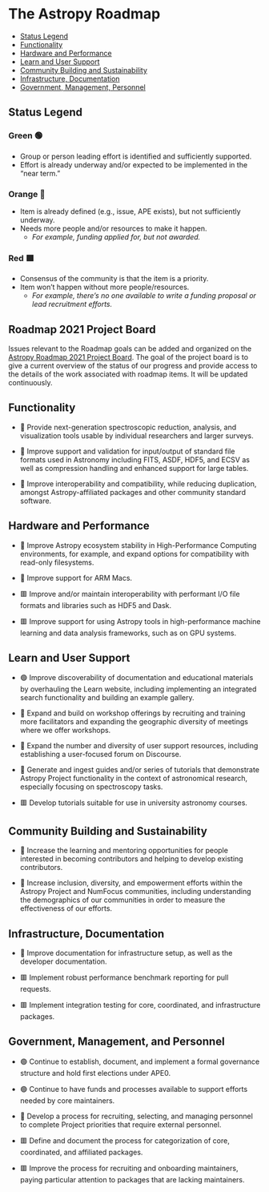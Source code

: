 # The Astropy Roadmap

- [Status Legend](#Status-Legend)
- [Functionality](#Functionality)
- [Hardware and Performance](#Hardware-and-Performance)
- [Learn and User Support](#Learn-and-User-Support)
- [Community Building and Sustainability](#Community-Building-and-Sustainability)
- [Infrastructure, Documentation](#Infrastructure-Documentation)
- [Government, Management, Personnel](#Government-Management-Personnel)


## Status Legend

### Green :green_circle:
- Group or person leading effort is identified and sufficiently supported.
- Effort is already underway and/or expected to be implemented in the “near term.”

### Orange :large_orange_diamond:    
- Item is already defined (e.g., issue, APE exists), but not sufficiently underway.
- Needs more people and/or resources to make it happen. 
  - *For example, funding applied for, but not awarded.*
  
### Red :red_square:  
- Consensus of the community is that the item is a priority.
- Item won’t happen without more people/resources.
  - *For example, there’s no one available to write a funding proposal or lead recruitment efforts.*
  
## Roadmap 2021 Project Board

Issues relevant to the Roadmap goals can be added and organized on the [Astropy Roadmap 2021 Project Board](https://github.com/orgs/astropy/projects/7). The goal of the project board is to give a current overview of the status of our progress and provide access to the details of the work associated with roadmap items. It will be updated continuously.

## Functionality

- :large_orange_diamond: Provide next-generation spectroscopic reduction, analysis, and visualization tools usable by individual researchers and larger surveys.

- :large_orange_diamond: Improve support and validation for input/output of standard file formats used in Astronomy including FITS, ASDF, HDF5, and ECSV as well as compression handling and enhanced support for large tables.

- :large_orange_diamond: Improve interoperability and compatibility, while reducing duplication, amongst Astropy-affiliated packages and other community standard software.

## Hardware and Performance

- :large_orange_diamond: Improve Astropy ecosystem stability in High-Performance Computing environments, for example, and expand options for compatibility with read-only filesystems.

- :large_orange_diamond: Improve support for ARM Macs.

- :red_square: Improve and/or maintain interoperability with performant I/O file formats and libraries such as HDF5 and Dask.

- :red_square: Improve support for using Astropy tools in high-performance machine learning and data analysis frameworks, such as on GPU systems.

## Learn and User Support 

- :green_circle: Improve discoverability of documentation and educational materials by overhauling the Learn website, including implementing an integrated search functionality and building an example gallery.

- :large_orange_diamond: Expand and build on workshop offerings by recruiting and training more facilitators and expanding the geographic diversity of meetings where we offer workshops. 

- :large_orange_diamond: Expand the number and diversity of user support resources, including establishing a user-focused forum on Discourse.

- :large_orange_diamond: Generate and ingest guides and/or series of tutorials that demonstrate Astropy Project functionality in the context of astronomical research, especially focusing on spectroscopy tasks.

- :red_square: Develop tutorials suitable for use in university astronomy courses. 

## Community Building and Sustainability

- :large_orange_diamond: Increase the learning and mentoring opportunities for people interested in becoming contributors and helping to develop existing contributors.

- :large_orange_diamond: Increase inclusion, diversity, and empowerment efforts within the Astropy Project and NumFocus communities, including understanding the demographics of our communities in order to measure the effectiveness of our efforts.

## Infrastructure, Documentation

- :large_orange_diamond: Improve documentation for infrastructure setup, as well as the developer documentation.

- :red_square: Implement robust performance benchmark reporting for pull requests.

- :red_square: Implement integration testing for core, coordinated, and infrastructure packages.

## Government, Management, and Personnel

- :green_circle: Continue to establish, document, and implement a formal governance structure and hold first elections under APE0.

- :green_circle: Continue to have funds and processes available to support efforts needed by core maintainers.

- :large_orange_diamond: Develop a process for recruiting, selecting, and managing personnel to complete Project priorities that require external personnel.

- :red_square: Define and document the process for categorization of core, coordinated, and affiliated packages.

- :red_square: Improve the process for recruiting and onboarding maintainers, paying particular attention to packages that are lacking maintainers.

  


